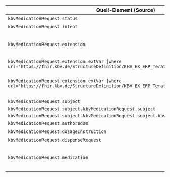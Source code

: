 | Quell-Element (Source) | Ziel-Element (Target) | Beschreibung |
|------------------------|-----------------------|--------------|
| `kbvMedicationRequest.status` | `bfarmMedicationRequest.status` | TODO |
| `kbvMedicationRequest.intent` | `bfarmMedicationRequest.intent` | TODO |
| `kbvMedicationRequest.extension` | `bfarmMedicationRequest.extension` | Copies the MedicationRequest T-Rezept Extensions |
| `kbvMedicationRequest.extension.extVar [where url='https://fhir.kbv.de/StructureDefinition/KBV_EX_ERP_Teratogenic']` | `bfarmMedicationRequest.extension.tgtExtVar.url` |  |
| `kbvMedicationRequest.extension.extVar [where url='https://fhir.kbv.de/StructureDefinition/KBV_EX_ERP_Teratogenic'].extMatchVar.extension` | `bfarmMedicationRequest.extension.tgtExtVar.url.tgtExtVar.extension` | Copies the the value for the T-Prescription Extension |
| `kbvMedicationRequest.subject` | `bfarmMedicationRequest.subject` | TODO |
| `kbvMedicationRequest.subject.kbvMedicationRequest.subject` | `bfarmMedicationRequest.subject.tgtSubject.extension` |  |
| `kbvMedicationRequest.subject.kbvMedicationRequest.subject.kbvMedicationRequest.subject` | `bfarmMedicationRequest.subject.tgtSubject.extension.tgtSubjectExtension.url` |  |
| `kbvMedicationRequest.authoredOn` | `bfarmMedicationRequest.authoredOn` | TODO |
| `kbvMedicationRequest.dosageInstruction` | `bfarmMedicationRequest.dosageInstruction` | TODO |
| `kbvMedicationRequest.dispenseRequest` | `bfarmMedicationRequest.dispenseRequest` | TODO |
| `kbvMedicationRequest.medication` | `bfarmMedicationRequest.medication` | Copy medication; ensure correct mapping from reference is stated |
